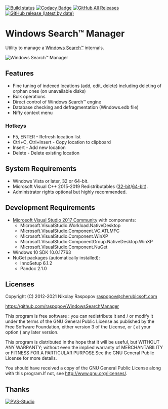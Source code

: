 [![Build status](https://ci.appveyor.com/api/projects/status/8drxfdxvngn71fix?svg=true)](https://ci.appveyor.com/project/raspopov/windowssearchmanager)
[![Codacy Badge](https://app.codacy.com/project/badge/Grade/458991e27e0d473d92547d5f7c68c2d1)](https://www.codacy.com/gh/raspopov/WindowsSearchManager/dashboard?utm_source=github.com&amp;utm_medium=referral&amp;utm_content=raspopov/WindowsSearchManager&amp;utm_campaign=Badge_Grade)
[![GitHub All Releases](https://img.shields.io/github/downloads/raspopov/WindowsSearchManager/total)](https://github.com/raspopov/WindowsSearchManager/releases)
[![GitHub release (latest by date)](https://img.shields.io/github/v/release/raspopov/WindowsSearchManager)](https://github.com/raspopov/WindowsSearchManager/releases)

# Windows Search™ Manager

Utility to manage a [Windows Search™](https://en.wikipedia.org/wiki/Windows_Search) internals.

![Windows Search™ Manager](https://raw.githubusercontent.com/raspopov/WindowsSearchManager/main/SearchManager-main.png)

## Features

- Fine tuning of indexed locations (add, edit, delete) including deleting of orphan ones (on unavailable disks)
- Bulk operations
- Direct control of Windows Search™ engine
- Database checking and defragmentation (Windows.edb file)
- Nifty context menu

### Hotkeys

- F5, ENTER - Refresh location list
- Ctrl+C, Ctrl+Insert - Copy location to clipboard
- Insert - Add new location
- Delete - Delete existing location

## System Requirements

- Windows Vista or later, 32 or 64-bit.
- Microsoft Visual C++ 2015-2019 Redistributables ([32-bit](https://aka.ms/vs/15/release/VC_redist.x86.exe)/[64-bit](https://aka.ms/vs/15/release/VC_redist.x64.exe)).
- Administrator rights optional but highly recommended.

## Development Requirements

- [Microsoft Visual Studio 2017 Community](https://aka.ms/vs/15/release/vs_Community.exe) with components:
  - Microsoft.VisualStudio.Workload.NativeDesktop
  - Microsoft.VisualStudio.Component.VC.ATLMFC
  - Microsoft.VisualStudio.Component.WinXP
  - Microsoft.VisualStudio.ComponentGroup.NativeDesktop.WinXP
  - Microsoft.VisualStudio.Component.NuGet
- Windows 10 SDK 10.0.17763
- NuGet packages (automatically installed):
  - InnoSetup 6.1.2
  - Pandoc 2.1.0

## Licenses

Copyright (C) 2012-2021 Nikolay Raspopov <raspopov@cherubicsoft.com>

<https://github.com/raspopov/WindowsSearchManager>

This program is free software : you can redistribute it and / or modify
it under the terms of the GNU General Public License as published by
the Free Software Foundation, either version 3 of the License, or
( at your option ) any later version.

This program is distributed in the hope that it will be useful,
but WITHOUT ANY WARRANTY; without even the implied warranty of
MERCHANTABILITY or FITNESS FOR A PARTICULAR PURPOSE.See the
GNU General Public License for more details.

You should have received a copy of the GNU General Public License
along with this program.If not, see <http://www.gnu.org/licenses/>.

## Thanks

[![PVS-Studio](https://pvs-studio.com/static/img/footer-unic.png)](https://pvs-studio.com/)
